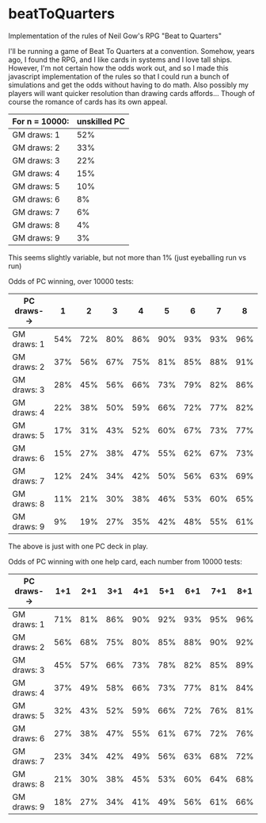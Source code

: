 # beatToQuarters
Implementation of the rules of Neil Gow's RPG "Beat to Quarters"

I'll be running a game of Beat To Quarters at a convention.  Somehow, years ago, I found the RPG, and I like cards in systems and I love tall ships.  However, I'm not certain how the odds work out, and so I made this javascript implementation of the rules so that I could run a bunch of simulations and get the odds without having to do math.  Also possibly my players will want quicker resolution than drawing cards affords...  Though of course the romance of cards has its own appeal.  

For n = 10000: | unskilled PC 
--- | ---  
GM draws: 1 | 52%  
GM draws: 2 | 33%  
GM draws: 3 | 22%  
GM draws: 4 | 15%  
GM draws: 5 | 10%  
GM draws: 6 | 8%  
GM draws: 7 | 6%  
GM draws: 8 | 4%  
GM draws: 9 | 3%  
  
This seems slightly variable, but not more than 1% (just eyeballing run vs run)

Odds of PC winning, over 10000 tests:  

PC draws--> |  1  |  2  |  3  |  4  |  5  |  6  |  7  |  8  
--- | --- | --- | --- | --- | --- | --- | --- | ---  
GM draws: 1 | 54% | 72% | 80% | 86% | 90% | 93% | 93% | 96%  
GM draws: 2 | 37% | 56% | 67% | 75% | 81% | 85% | 88% | 91%  
GM draws: 3 | 28% | 45% | 56% | 66% | 73% | 79% | 82% | 86%  
GM draws: 4 | 22% | 38% | 50% | 59% | 66% | 72% | 77% | 82%  
GM draws: 5 | 17% | 31% | 43% | 52% | 60% | 67% | 73% | 77%  
GM draws: 6 | 15% | 27% | 38% | 47% | 55% | 62% | 67% | 73%  
GM draws: 7 | 12% | 24% | 34% | 42% | 50% | 56% | 63% | 69%  
GM draws: 8 | 11% | 21% | 30% | 38% | 46% | 53% | 60% | 65%  
GM draws: 9 |  9% | 19% | 27% | 35% | 42% | 48% | 55% | 61%  

The above is just with one PC deck in play.

Odds of PC winning with one help card, each number from 10000 tests:

PC draws--> | 1+1 | 2+1 | 3+1 | 4+1 | 5+1 | 6+1 | 7+1 | 8+1
--- | --- | --- | --- | --- | --- | --- | --- | ---  
GM draws: 1 | 71% | 81% | 86% | 90% | 92% | 93% | 95% | 96%
GM draws: 2 | 56% | 68% | 75% | 80% | 85% | 88% | 90% | 92%
GM draws: 3 | 45% | 57% | 66% | 73% | 78% | 82% | 85% | 89%
GM draws: 4 | 37% | 49% | 58% | 66% | 73% | 77% | 81% | 84%
GM draws: 5 | 32% | 43% | 52% | 59% | 66% | 72% | 76% | 81%
GM draws: 6 | 27% | 38% | 47% | 55% | 61% | 67% | 72% | 76%
GM draws: 7 | 23% | 34% | 42% | 49% | 56% | 63% | 68% | 72%
GM draws: 8 | 21% | 30% | 38% | 45% | 53% | 60% | 64% | 68%
GM draws: 9 | 18% | 27% | 34% | 41% | 49% | 56% | 61% | 66%

